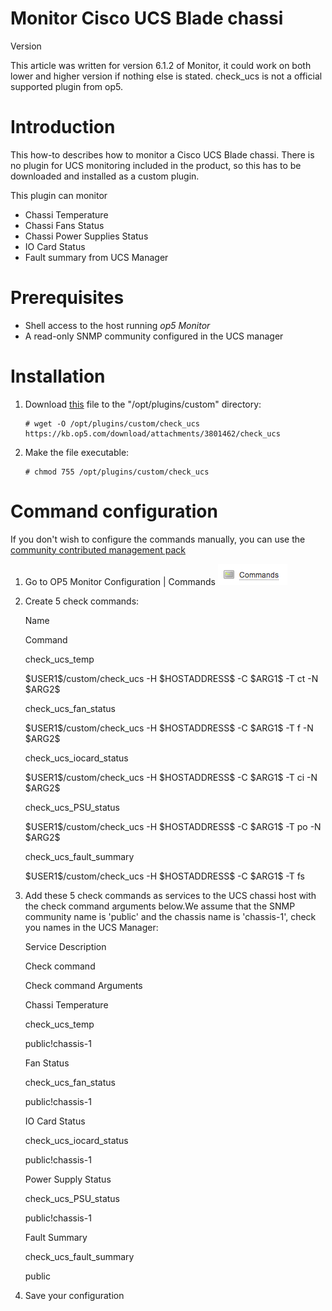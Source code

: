 # Monitor Cisco UCS Blade chassi

Version

This article was written for version 6.1.2 of Monitor, it could work on both lower and higher version if nothing else is stated. check\_ucs is not a official supported plugin from op5.

# Introduction

This how-to describes how to monitor a Cisco UCS Blade chassi.
There is no plugin for UCS monitoring included in the product, so this has to be downloaded and installed as a custom plugin.

This plugin can monitor

- Chassi Temperature
- Chassi Fans Status
- Chassi Power Supplies Status
- IO Card Status
- Fault summary from UCS Manager

# Prerequisites

- Shell access to the host running *op5 Monitor*
- A read-only SNMP community configured in the UCS manager

# Installation

1. Download [this](attachments/3801462/4358163) file to the "/opt/plugins/custom" directory:

    ``` {.text data-syntaxhighlighter-params="brush: text; gutter: false; theme: Confluence" data-theme="Confluence" style="brush: text; gutter: false; theme: Confluence"}
    # wget -O /opt/plugins/custom/check_ucs https://kb.op5.com/download/attachments/3801462/check_ucs
    ```

2. Make the file executable:

    ``` {.text data-syntaxhighlighter-params="brush: text; gutter: false; theme: Confluence" data-theme="Confluence" style="brush: text; gutter: false; theme: Confluence"}
    # chmod 755 /opt/plugins/custom/check_ucs
    ```

# Command configuration

If you don't wish to configure the commands manually, you can use the [community contributed management pack](https://kb.op5.com/download/attachments/4653615/Cisco%20UCS%20Chassi.json?api=v2)

1. Go to OP5 Monitor Configuration | Commands
    ![](attachments/3801462/4358164.png)

2. Create 5 check commands:

    Name

    Command

    check\_ucs\_temp

    \$USER1\$/custom/check\_ucs -H \$HOSTADDRESS\$ -C \$ARG1\$ -T ct -N \$ARG2\$

    check\_ucs\_fan\_status

    \$USER1\$/custom/check\_ucs -H \$HOSTADDRESS\$ -C \$ARG1\$ -T f -N \$ARG2\$

    check\_ucs\_iocard\_status

    \$USER1\$/custom/check\_ucs -H \$HOSTADDRESS\$ -C \$ARG1\$ -T ci -N \$ARG2\$

    check\_ucs\_PSU\_status

    \$USER1\$/custom/check\_ucs -H \$HOSTADDRESS\$ -C \$ARG1\$ -T po -N \$ARG2\$

    check\_ucs\_fault\_summary

    \$USER1\$/custom/check\_ucs -H \$HOSTADDRESS\$ -C \$ARG1\$ -T fs

3. Add these 5 check commands as services to the UCS chassi host with the check command arguments below.We assume that the SNMP community name is 'public' and the chassis name is 'chassis-1', check you names in the UCS Manager:

    Service Description

    Check command

    Check command Arguments

    Chassi Temperature

    check\_ucs\_temp

    public!chassis-1

    Fan Status

    check\_ucs\_fan\_status

    public!chassis-1

    IO Card Status

    check\_ucs\_iocard\_status

    public!chassis-1

    Power Supply Status

    check\_ucs\_PSU\_status

    public!chassis-1

    Fault Summary

    check\_ucs\_fault\_summary

    public

4. Save your configuration
